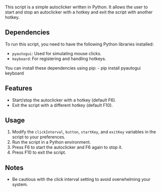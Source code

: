 This script is a simple autoclicker written in Python. It allows the user to start and stop an autoclicker with a hotkey and exit the script with another hotkey.

## Dependencies
To run this script, you need to have the following Python libraries installed:
- `pyautogui`: Used for simulating mouse clicks.
- `keyboard`: For registering and handling hotkeys.

You can install these dependencies using pip:
    - pip install pyautogui keyboard

## Features
- Start/stop the autoclicker with a hotkey (default F6).
- Exit the script with a different hotkey (default F10).

## Usage
1. Modify the `clickInterval`, `button`, `startKey`, and `exitKey` variables in the script to your preferences.
2. Run the script in a Python environment.
3. Press F6 to start the autoclicker and F6 again to stop it.
4. Press F10 to exit the script.

## Notes
- Be cautious with the click interval setting to avoid overwhelming your system.
